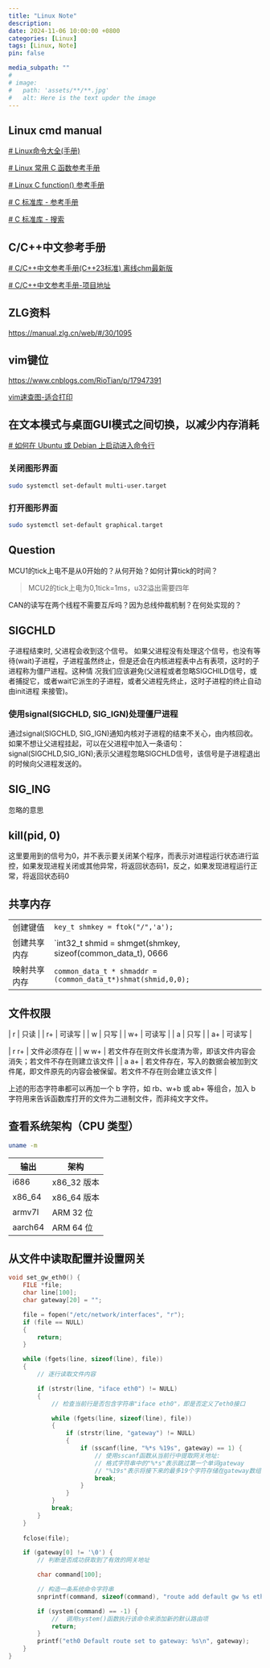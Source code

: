 ```yaml
---
title: "Linux Note"
description: 
date: 2024-11-06 10:00:00 +0800
categories: [Linux]
tags: [Linux, Note]
pin: false

media_subpath: ""
#
# image:
#   path: 'assets/**/**.jpg'
#   alt: Here is the text upder the image
---
```


## Linux cmd manual
[# Linux命令大全(手册)  ](https://www.linuxcool.com/)

[# Linux 常用 C 函数参考手册](https://getiot.tech/manual/linux-c-functions/index.html# )

[# Linux C function() 参考手册](https://angela0.github.io/linux_c/)

[# C 标准库 - 参考手册](https://www.runoob.com/cprogramming/c-standard-library.html)

[# C 标准库 - 搜索](https://www.runoob.com/?s=snprintf)

## C/C++中文参考手册
[# C/C++中文参考手册(C++23标准) 离线chm最新版](https://blog.csdn.net/gitblog_09778/article/details/141944006)

[# C/C++中文参考手册-项目地址](https://gitcode.com/open-source-toolkit/851eb )

## ZLG资料
https://manual.zlg.cn/web/#/30/1095

## vim键位

https://www.cnblogs.com/RioTian/p/17947391

[vim速查图-适合打印](https://blog.csdn.net/BjarneCpp/article/details/110923086)

## 在文本模式与桌面GUI模式之间切换，以减少内存消耗  
[# 如何在 Ubuntu 或 Debian 上启动进入命令行](https://cn.linux-console.net/?p=9029)  

### 关闭图形界面
```bash
sudo systemctl set-default multi-user.target
```
### 打开图形界面
```bash
sudo systemctl set-default graphical.target
```

## Question
MCU1的tick上电不是从0开始的？从何开始？如何计算tick的时间？
>MCU2的tick上电为0,1tick=1ms，u32溢出需要四年

CAN的读写在两个线程不需要互斥吗？因为总线仲裁机制？在何处实现的？

## SIGCHLD
子进程结束时, 父进程会收到这个信号。
如果父进程没有处理这个信号，也没有等待(wait)子进程，子进程虽然终止，但是还会在内核进程表中占有表项，这时的子进程称为僵尸进程。这种情 况我们应该避免(父进程或者忽略SIGCHILD信号，或者捕捉它，或者wait它派生的子进程，或者父进程先终止，这时子进程的终止自动由init进程 来接管)。
### 使用signal(SIGCHLD, SIG_IGN)处理僵尸进程
通过signal(SIGCHLD, SIG_IGN)通知内核对子进程的结束不关心，由内核回收。如果不想让父进程挂起，可以在父进程中加入一条语句：signal(SIGCHLD,SIG_IGN);表示父进程忽略SIGCHLD信号，该信号是子进程退出的时候向父进程发送的。

## SIG_ING
忽略的意思

## kill(pid, 0)
这里要用到的信号为0，并不表示要关闭某个程序，而表示对进程运行状态进行监控，如果发现进程关闭或其他异常，将返回状态码1，反之，如果发现进程运行正常，将返回状态码0

## 共享内存

| | |
|--|--|
| 创建键值    | `key_t shmkey = ftok("/",'a');` |
| 创建共享内存 | `int32_t shmid = shmget(shmkey, sizeof(common_data_t), 0666|IPC_CREAT);` |
| 映射共享内存 | `common_data_t * shmaddr = (common_data_t*)shmat(shmid,0,0);` |


## 文件权限

| r | 只读 | 
| r+ | 可读写 |
| w | 只写 | 
| w+ | 可读写 |
| a | 只写 | 
| a+ | 可读写 |

| r r+ | 文件必须存在 |
| w w+ | 若文件存在则文件长度清为零，即该文件内容会消失；若文件不存在则建立该文件 |
| a a+ | 若文件存在，写入的数据会被加到文件尾，即文件原先的内容会被保留。若文件不存在则会建立该文件 |

上述的形态字符串都可以再加一个 b 字符，如 rb、w+b 或 ab+ 等组合，加入 b 字符用来告诉函数库打开的文件为二进制文件，而非纯文字文件。

## 查看系统架构（CPU 类型）
```bash
uname -m 
```

|输出|架构|
|--|--|
|i686|x86_32 版本|
|x86_64|x86_64 版本|
|armv7l|ARM 32 位|
|aarch64|ARM 64 位|

## 从文件中读取配置并设置网关
```C
void set_gw_eth0() {
    FILE *file;
    char line[100];
    char gateway[20] = "";

    file = fopen("/etc/network/interfaces", "r");
    if (file == NULL) 
    {
        return;
    }

    while (fgets(line, sizeof(line), file)) 
    {
        // 逐行读取文件内容

        if (strstr(line, "iface eth0") != NULL) 
        {
            // 检查当前行是否包含字符串"iface eth0"，即是否定义了eth0接口

            while (fgets(line, sizeof(line), file)) 
            {
                if (strstr(line, "gateway") != NULL) 
                {
                    if (sscanf(line, "%*s %19s", gateway) == 1) {
                        // 使用sscanf函数从当前行中提取网关地址:
                        // 格式字符串中的"%*s"表示跳过第一个单词gateway
                        // "%19s"表示将接下来的最多19个字符存储在gateway数组中。
                        break;
                    }
                }
            }
            break;
        }
    }
    
    fclose(file);

    if (gateway[0] != '\0') {
        // 判断是否成功获取到了有效的网关地址

        char command[100];

        // 构造一条系统命令字符串
        snprintf(command, sizeof(command), "route add default gw %s eth0", gateway);

        if (system(command) == -1) {
            //  调用system()函数执行该命令来添加新的默认路由项
            return;
        }
        printf("eth0 Default route set to gateway: %s\n", gateway);
    }
}
```
